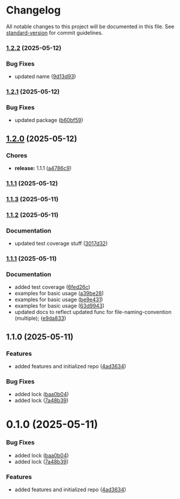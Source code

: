 # Changelog

All notable changes to this project will be documented in this file. See [standard-version](https://github.com/conventional-changelog/standard-version) for commit guidelines.

### [1.2.2](https://github.com/zeddotes/eslint-plugin-quality-gates/compare/v1.2.1...v1.2.2) (2025-05-12)


### Bug Fixes

* updated name ([9d13d93](https://github.com/zeddotes/eslint-plugin-quality-gates/commit/9d13d933097cd1cae6c3d8223a06b1e59e37ab6d))

### [1.2.1](https://github.com/zeddotes/eslint-plugin-best-practices/compare/v1.2.0...v1.2.1) (2025-05-12)


### Bug Fixes

* updated package ([b60bf59](https://github.com/zeddotes/eslint-plugin-best-practices/commit/b60bf59c822df15917afd44c2910a8289daa6c5d))

## [1.2.0](https://github.com/zeddotes/eslint-plugin-best-practices/compare/v1.1.3...v1.2.0) (2025-05-12)


### Chores

* **release:** 1.1.1 ([a4786c9](https://github.com/zeddotes/eslint-plugin-best-practices/commit/a4786c9e9b0d15dad5de0fc816faae62a33c0bc4))

### [1.1.1](https://github.com/zeddotes/eslint-plugin-best-practices/compare/v1.1.3...v1.1.1) (2025-05-12)

### [1.1.3](https://github.com/zeddotes/eslint-plugin-best-practices/compare/v1.1.2...v1.1.3) (2025-05-11)

### [1.1.2](https://github.com/zeddotes/eslint-plugin-best-practices/compare/v1.1.1...v1.1.2) (2025-05-11)


### Documentation

* updated test coverage stuff ([3017d32](https://github.com/zeddotes/eslint-plugin-best-practices/commit/3017d32d63a71c12c8eb11d919a84d18da05dfc4))

### [1.1.1](https://github.com/zeddotes/eslint-plugin-best-practices/compare/v1.1.0...v1.1.1) (2025-05-11)


### Documentation

* added test coverage ([6fed26c](https://github.com/zeddotes/eslint-plugin-best-practices/commit/6fed26cc890845fae89870462ae07e302f416a88))
* examples for basic usage ([a39be28](https://github.com/zeddotes/eslint-plugin-best-practices/commit/a39be2843f74532fbbe69bb9b83b7d246de6e238))
* examples for basic usage ([be9e431](https://github.com/zeddotes/eslint-plugin-best-practices/commit/be9e43174add993821da1702eef9704ffcccf114))
* examples for basic usage ([63d9943](https://github.com/zeddotes/eslint-plugin-best-practices/commit/63d9943da6f33b2ed4a2dc406cbc530b3ec70526))
* updated docs to reflect updated func for file-naming-convention (multiple); ([e9da833](https://github.com/zeddotes/eslint-plugin-best-practices/commit/e9da8335fc8ed43f8fa5f51d0d373f80c66bba88))

## 1.1.0 (2025-05-11)


### Features

* added features and initialized repo ([4ad3634](https://github.com/zeddotes/eslint-plugin-best-practices/commit/4ad363472793e73bf1ca0d0e67167d5b5297c7c1))


### Bug Fixes

* added lock ([baa0b04](https://github.com/zeddotes/eslint-plugin-best-practices/commit/baa0b04e89b92611b5dbad1a1fe83155683b2e1a))
* added lock ([7a48b39](https://github.com/zeddotes/eslint-plugin-best-practices/commit/7a48b391a9e5d90d9a90460fb80d497aa13a8a88))

# 0.1.0 (2025-05-11)


### Bug Fixes

* added lock ([baa0b04](https://github.com/zeddotes/eslint-plugin-best-practices/commit/baa0b04e89b92611b5dbad1a1fe83155683b2e1a))
* added lock ([7a48b39](https://github.com/zeddotes/eslint-plugin-best-practices/commit/7a48b391a9e5d90d9a90460fb80d497aa13a8a88))


### Features

* added features and initialized repo ([4ad3634](https://github.com/zeddotes/eslint-plugin-best-practices/commit/4ad363472793e73bf1ca0d0e67167d5b5297c7c1))
